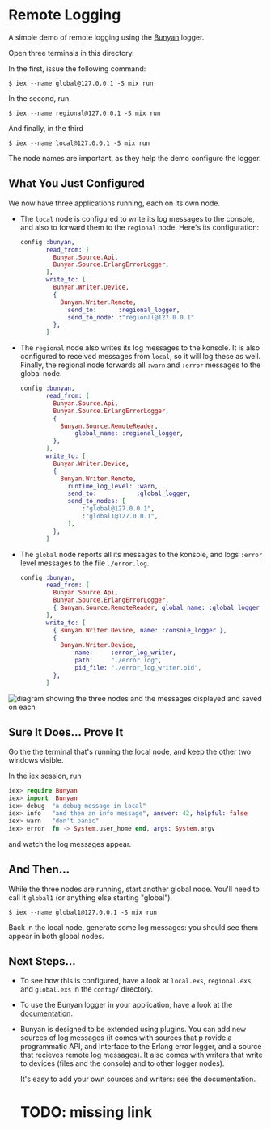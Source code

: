 # Remote Logging

A simple demo of remote logging using the
[Bunyan](https://github.com/bunyan-logger/bunyan) logger.

Open three terminals in this directory.

In the first, issue the following command:

    $ iex --name global@127.0.0.1 -S mix run

In the second, run

    $ iex --name regional@127.0.0.1 -S mix run

And finally, in the third

    $ iex --name local@127.0.0.1 -S mix run

The node names are important, as they help the demo configure the
logger.

## What You Just Configured

We now have three applications running, each on its own node.

* The `local` node is configured to write its log messages to the
  console, and also to forward them to the `regional` node. Here's its
  configuration:

  ~~~ elixir
  config :bunyan,
         read_from: [
           Bunyan.Source.Api,
           Bunyan.Source.ErlangErrorLogger,
         ],
         write_to: [
           Bunyan.Writer.Device,
           {
             Bunyan.Writer.Remote,
               send_to:      :regional_logger,
               send_to_node: :"regional@127.0.0.1"
           },
         ]
  ~~~

* The `regional` node also writes its log messages to the konsole. It is
  also configured to received messages from `local`, so it will log
  these as well. Finally, the regional node forwards all `:warn` and
  `:error` messages to the global node.

  ~~~ elixir
  config :bunyan,
         read_from: [
           Bunyan.Source.Api,
           Bunyan.Source.ErlangErrorLogger,
           {
             Bunyan.Source.RemoteReader,
                 global_name: :regional_logger,
           },
         ],
         write_to: [
           Bunyan.Writer.Device,
           {
             Bunyan.Writer.Remote,
               runtime_log_level: :warn,
               send_to:           :global_logger,
               send_to_nodes: [
                   :"global@127.0.0.1",
                   :"global1@127.0.0.1",
               ],
           },
         ]
  ~~~


* The `global` node reports all its messages to the konsole, and logs
  `:error` level messages to the file `./error.log`.

  ~~~ elixir
  config :bunyan,
         read_from: [
           Bunyan.Source.Api,
           Bunyan.Source.ErlangErrorLogger,
           { Bunyan.Source.RemoteReader, global_name: :global_logger }
         ],
         write_to: [
           { Bunyan.Writer.Device, name: :console_logger },
           {
             Bunyan.Writer.Device,
                 name:     :error_log_writer,
                 path:     "./error.log",
                 pid_file: "./error_log_writer.pid",
           },
         ]
  ~~~

![diagram showing the three nodes and the messages displayed and saved
on each](./assets/images/bunyan-demo-flow.svg)

## Sure It Does... Prove It

Go the the terminal that's running the local node, and keep the other
two windows visible.

In the iex session, run

~~~ elixir
iex> require Bunyan
iex> import  Bunyan
iex> debug  "a debug message in local"
iex> info   "and then an info message", answer: 42, helpful: false
iex> warn   "don't panic"
iex> error  fn -> System.user_home end, args: System.argv
~~~

and watch the log messages appear.

## And Then...

While the three nodes are running, start another global node. You'll need
to call it `global1` (or anything else starting "global").


    $ iex --name global1@127.0.0.1 -S mix run

Back in the local node, generate some log messages: you should see them
appear in both global nodes.

## Next Steps...

* To see how this is configured, have a look at `local.exs`,
  `regional.exs`, and `global.exs` in the `config/` directory.

* To use the Bunyan logger in your application, have a look at the
  [documentation](https://github.com/bunyan-logger/bunyan/blob/master/README.md).

* Bunyan is designed to be extended using plugins. You can add new
  sources of log messages (it comes with sources that p rovide a
  programmatic API, and interface to the Erlang error logger, and a
  source that recieves remote log messages). It also comes with writers
  that write to devices (files and the console) and to other logger
  nodes).

  It's easy to add your own sources and writers: see the documentation.

  # TODO: missing link
